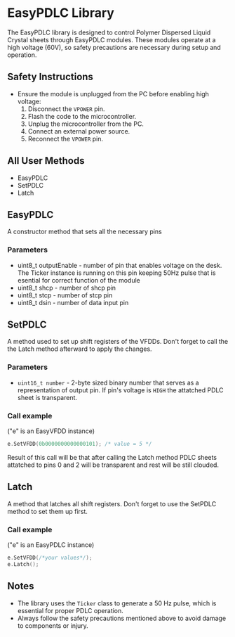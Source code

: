 
# EasyPDLC Library

The EasyPDLC library is designed to control Polymer Dispersed Liquid Crystal sheets through EasyPDLC modules. These modules operate at a high voltage (60V), so safety precautions are necessary during setup and operation.

## **Safety Instructions**

- Ensure the module is unplugged from the PC before enabling high voltage:
  1. Disconnect the `VPOWER` pin.
  2. Flash the code to the microcontroller.
  3. Unplug the microcontroller from the PC.
  4. Connect an external power source.
  5. Reconnect the `VPOWER` pin.

## All User Methods

- EasyPDLC
- SetPDLC
- Latch

## EasyPDLC

A constructor method that sets all the necessary pins

### Parameters

- uint8_t outputEnable - number of pin that enables voltage on the desk. The Ticker instance is running on this pin keeping 50Hz pulse that is esential for correct function of the module
- uint8_t shcp - number of shcp pin
- uint8_t stcp - number of stcp pin
- uint8_t dsin - number of data input pin

## SetPDLC

A method used to set up shift registers of the VFDDs. Don't forget to call the the Latch method afterward to apply the changes.

### Parameters

- `uint16_t number` - 2-byte sized binary number that serves as a representation of output pin. If pin's voltage is `HIGH` the attatched PDLC sheet is transparent.

### Call example

("e" is an EasyVFDD instance)

```cpp
e.SetVFDD(0b0000000000000101); /* value = 5 */
```

Result of this call will be that after calling the Latch method PDLC sheets attatched to pins 0 and 2 will be transparent and rest will be still clouded.

## Latch

A method that latches all shift registers. Don't forget to use the SetPDLC method to set them up first.

### Call example

("e" is an EasyPDLC instance)

```cpp
e.SetVFDD(/*your values*/);
e.Latch();
```

## Notes

- The library uses the `Ticker` class to generate a 50 Hz pulse, which is essential for proper PDLC operation.
- Always follow the safety precautions mentioned above to avoid damage to components or injury.
